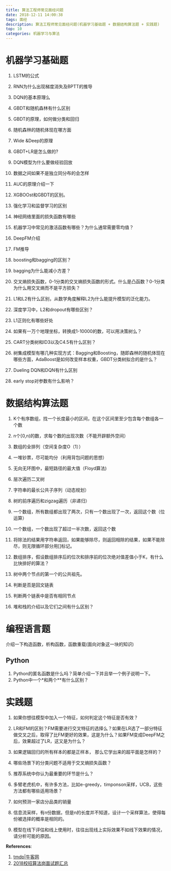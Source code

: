 ```yaml
---
title: 算法工程师常见面经问题
date: 2018-12-11 14:00:38
tags: 面经
description: 算法工程师常见面经问题(机器学习基础题 + 数据结构算法题 + 实践题)
top: 10
categories: 机器学习与算法
---
```



# 机器学习基础题

1. LSTM的公式

2. RNN为什么出现梯度消失及BPTT的推导

3. DQN的基本原理么

4. GBDT和随机森林有什么区别

5. GBDT的原理，如何做分类和回归

6. 随机森林的随机体现在哪方面

7. Wide &Deep的原理

8. GBDT+LR是怎么做的?

9. DQN模型为什么要做经验回放

10. 数据之间如果不是独立同分布的会怎样

11. AUC的原理介绍一下

12. XGBOOst和GBDT的区别。

13. 强化学习和监督学习的区别

14. 神经网络里面的损失函数有哪些

15. 机器学习中常见的激活函数有哪些？为什么通常需要零均值？

16. DeepFM介绍

17. FM推导

18. boosting和bagging的区别？

19. bagging为什么能减小方差？

20. 交叉熵损失函数，0-1分类的交叉熵损失函数的形式。什么是凸函数？0-1分类为什么用交叉熵而不是平方损失？

21. L1和L2有什么区别，从数学角度解释L2为什么能提升模型的泛化能力。

22. 深度学习中，L2和dropout有哪些区别？

23. L1正则化有哪些好处

24. 如果有一万个地理坐标，转换成1-10000的数，可以用决策树么？

25. CART分类树和ID3以及C4.5有什么区别？

26. 树集成模型有哪几种实现方式：Bagging和Boosting，随即森林的随机体现在哪些方面，AdaBoost是如何改变样本权重，GBDT分类树拟合的是什么？

27. Dueling DQN和DQN有什么区别

28. early stop对参数有什么影响？




# 数据结构算法题

1. K个有序数组，找一个长度最小的区间，在这个区间里至少包含每个数组各一个数

2. n个[0,n)的数，求每个数的出现次数（不能开辟额外空间）

3. 数组的全排列（空间复杂度O（1））

4. 一堆钞票，尽可能均分（利用背包问题的思想）

5. 无向无环图中，最短路径的最大值（Floyd算法)

6. 层次遍历二叉树

7. 字符串的最长公共子序列（动态规划）

8. 树的前序遍历和zigzag遍历（非递归）

9. 一个数组，所有数组都出现了两次，只有一个数出现了一次，返回这个数（位运算）

10. 一个数组，一个数出现了超过一半次数，返回这个数

11. 将除法的结果用字符串返回，如果能够除尽，则返回相除的结果，如果不能除尽，则无限循环部分用[]标记。

12. 数组排序，假设数组排序后的位次和排序前的位次绝对值差值小于K，有什么比快排好的算法？

13. 树中两个节点的第一个的公共祖先。

14. 判断是否是回文链表

15. 判断两个链表中是否有相同节点
16. 堆和栈的介绍以及它们之间有什么区别？

# 编程语言题
介绍一下构造函数，析构函数，函数重载(面向对象这一块的知识)
 ## Python
  1. Python的匿名函数是什么吗？简单介绍一下并且举一个例子说明一下。
  2. Python中一个\*和两个\**有什么区别？



# 实践题

1. 如果你想往模型中加入一个特征，如何判定这个特征是否有效？

2. LR和FM的区别？FM需要进行交叉特征的选择么？如果在LR选了一部分特征做交叉之后，取得了比FM更好的效果，这是为什么？如果FM变成DeepFM之后，效果超过了LR，这又是为什么？

3. 如果逻辑回归的所有样本的都是正样本， 那么它学出来的超平面是怎样的？

4. 哪些场景下的分类问题不适用于交叉熵损失函数？

5. 推荐系统中你认为最重要的环节是什么？

6. 多臂老虎机中，有许多方法，比如e-greedy，timponson采样，UCB，这些方法都有哪些适用场景？

7. 如何预测一家店分品类的销量

8. 信息流采样，有n份数据，但是n的长度并不知道，设计一个采样算法，使得每份被选择的概率是相同的。

9. 模型在线下评估和线上使用时，往往出现线上实际效果不如线下效果的情况，请分析可能的原因。



**References**:
1. [tmdp|牛客网](https://www.nowcoder.com/discuss/111127)
2. [2018校招算法岗面试题汇总](https://zhuanlan.zhihu.com/p/36801851)
